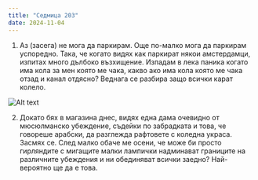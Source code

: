 ```yaml
---
title: "Седмица 203"
date: 2024-11-04
---
```


1. Аз (засега) не мога да паркирам. Още по-малко мога да паркирам успоредно. Така, че когато видях как паркират някои амстердамци, изпитах много дълбоко възхищение. Изпадам в лека паника когато има кола за мен която ме чака, какво ако има кола която ме чака отзад и канал отдясно? Веднага се разбира защо всички карат колело.  

![Alt text](/brmbra/Pictures/20241026-parkirali-koli-canal.jpg)

2. Докато бях в магазина днес, видях една дама очевидно от мюсюлманско убеждение, съдейки по забрадката и това, че говореше арабски, да разглежда рафтовете с коледна украса. Засмях се. След малко обаче ме осени, че може би просто гирляндите с мигащите малки лампички надминават границите на различните убеждения и ни обединяват всички заедно? Най-вероятно ще да е това.
